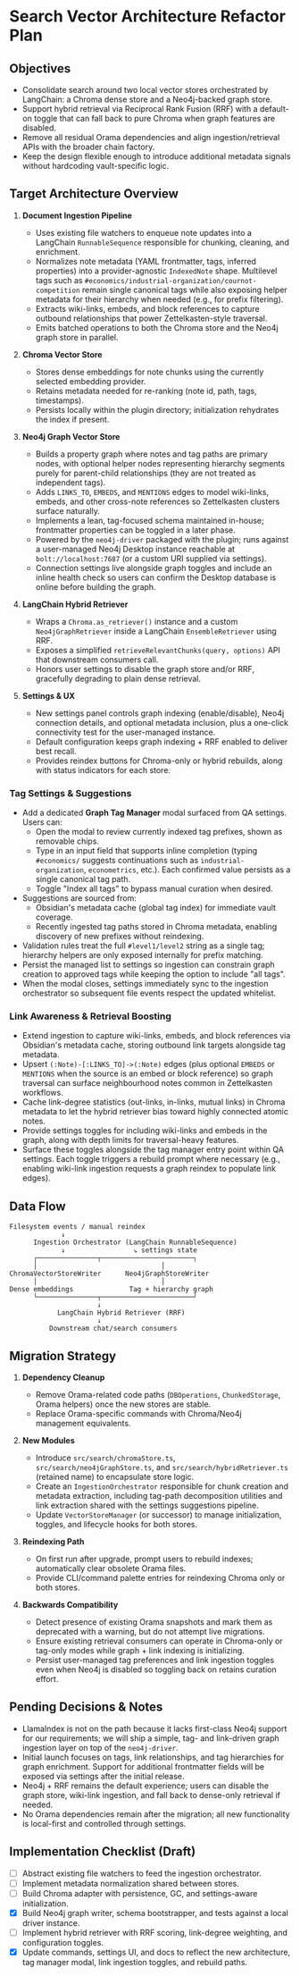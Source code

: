 # Search Vector Architecture Refactor Plan

## Objectives

- Consolidate search around two local vector stores orchestrated by LangChain: a Chroma dense store and a Neo4j-backed graph store.
- Support hybrid retrieval via Reciprocal Rank Fusion (RRF) with a default-on toggle that can fall back to pure Chroma when graph features are disabled.
- Remove all residual Orama dependencies and align ingestion/retrieval APIs with the broader chain factory.
- Keep the design flexible enough to introduce additional metadata signals without hardcoding vault-specific logic.

## Target Architecture Overview

1. **Document Ingestion Pipeline**

   - Uses existing file watchers to enqueue note updates into a LangChain `RunnableSequence` responsible for chunking, cleaning, and enrichment.
   - Normalizes note metadata (YAML frontmatter, tags, inferred properties) into a provider-agnostic `IndexedNote` shape. Multilevel tags such as `#economics/industrial-organization/cournot-competition` remain single canonical tags while also exposing helper metadata for their hierarchy when needed (e.g., for prefix filtering).
   - Extracts wiki-links, embeds, and block references to capture outbound relationships that power Zettelkasten-style traversal.
   - Emits batched operations to both the Chroma store and the Neo4j graph store in parallel.

2. **Chroma Vector Store**

   - Stores dense embeddings for note chunks using the currently selected embedding provider.
   - Retains metadata needed for re-ranking (note id, path, tags, timestamps).
   - Persists locally within the plugin directory; initialization rehydrates the index if present.

3. **Neo4j Graph Vector Store**

   - Builds a property graph where notes and tag paths are primary nodes, with optional helper nodes representing hierarchy segments purely for parent-child relationships (they are not treated as independent tags).
   - Adds `LINKS_TO`, `EMBEDS`, and `MENTIONS` edges to model wiki-links, embeds, and other cross-note references so Zettelkasten clusters surface naturally.
   - Implements a lean, tag-focused schema maintained in-house; frontmatter properties can be toggled in a later phase.
   - Powered by the `neo4j-driver` packaged with the plugin; runs against a user-managed Neo4j Desktop instance reachable at `bolt://localhost:7687` (or a custom URI supplied via settings).
   - Connection settings live alongside graph toggles and include an inline health check so users can confirm the Desktop database is online before building the graph.

4. **LangChain Hybrid Retriever**

   - Wraps a `Chroma.as_retriever()` instance and a custom `Neo4jGraphRetriever` inside a LangChain `EnsembleRetriever` using RRF.
   - Exposes a simplified `retrieveRelevantChunks(query, options)` API that downstream consumers call.
   - Honors user settings to disable the graph store and/or RRF, gracefully degrading to plain dense retrieval.

5. **Settings & UX**
   - New settings panel controls graph indexing (enable/disable), Neo4j connection details, and optional metadata inclusion, plus a one-click connectivity test for the user-managed instance.
   - Default configuration keeps graph indexing + RRF enabled to deliver best recall.
   - Provides reindex buttons for Chroma-only or hybrid rebuilds, along with status indicators for each store.

### Tag Settings & Suggestions

- Add a dedicated **Graph Tag Manager** modal surfaced from QA settings. Users can:
  - Open the modal to review currently indexed tag prefixes, shown as removable chips.
  - Type in an input field that supports inline completion (typing `#economics/` suggests continuations such as `industrial-organization`, `econometrics`, etc.). Each confirmed value persists as a single canonical tag path.
  - Toggle "Index all tags" to bypass manual curation when desired.
- Suggestions are sourced from:
  - Obsidian's metadata cache (global tag index) for immediate vault coverage.
  - Recently ingested tag paths stored in Chroma metadata, enabling discovery of new prefixes without reindexing.
- Validation rules treat the full `#level1/level2` string as a single tag; hierarchy helpers are only exposed internally for prefix matching.
- Persist the managed list to settings so ingestion can constrain graph creation to approved tags while keeping the option to include "all tags".
- When the modal closes, settings immediately sync to the ingestion orchestrator so subsequent file events respect the updated whitelist.

### Link Awareness & Retrieval Boosting

- Extend ingestion to capture wiki-links, embeds, and block references via Obsidian's metadata cache, storing outbound link targets alongside tag metadata.
- Upsert `(:Note)-[:LINKS_TO]->(:Note)` edges (plus optional `EMBEDS` or `MENTIONS` when the source is an embed or block reference) so graph traversal can surface neighbourhood notes common in Zettelkasten workflows.
- Cache link-degree statistics (out-links, in-links, mutual links) in Chroma metadata to let the hybrid retriever bias toward highly connected atomic notes.
- Provide settings toggles for including wiki-links and embeds in the graph, along with depth limits for traversal-heavy features.
- Surface these toggles alongside the tag manager entry point within QA settings. Each toggle triggers a rebuild prompt where necessary (e.g., enabling wiki-link ingestion requests a graph reindex to populate link edges).

## Data Flow

```text
Filesystem events / manual reindex
             ↓
      Ingestion Orchestrator (LangChain RunnableSequence)
             ↓                 ↘ settings state
      ┌───────────────┬───────────────────────┐
      │                               │
ChromaVectorStoreWriter      Neo4jGraphStoreWriter
      │                               │
Dense embeddings              Tag + hierarchy graph
      └───────────────┬───────────────────────┘
                      ↓
            LangChain Hybrid Retriever (RRF)
                      ↓
          Downstream chat/search consumers
```

## Migration Strategy

1. **Dependency Cleanup**

   - Remove Orama-related code paths (`DBOperations`, `ChunkedStorage`, Orama helpers) once the new stores are stable.
   - Replace Orama-specific commands with Chroma/Neo4j management equivalents.

2. **New Modules**

   - Introduce `src/search/chromaStore.ts`, `src/search/neo4jGraphStore.ts`, and `src/search/hybridRetriever.ts` (retained name) to encapsulate store logic.
   - Create an `IngestionOrchestrator` responsible for chunk creation and metadata extraction, including tag-path decomposition utilities and link extraction shared with the settings suggestions pipeline.
   - Update `VectorStoreManager` (or successor) to manage initialization, toggles, and lifecycle hooks for both stores.

3. **Reindexing Path**

   - On first run after upgrade, prompt users to rebuild indexes; automatically clear obsolete Orama files.
   - Provide CLI/command palette entries for reindexing Chroma only or both stores.

4. **Backwards Compatibility**
   - Detect presence of existing Orama snapshots and mark them as deprecated with a warning, but do not attempt live migrations.
   - Ensure existing retrieval consumers can operate in Chroma-only or tag-only modes while graph + link indexing is initializing.
   - Persist user-managed tag preferences and link ingestion toggles even when Neo4j is disabled so toggling back on retains curation effort.

## Pending Decisions & Notes

- LlamaIndex is not on the path because it lacks first-class Neo4j support for our requirements; we will ship a simple, tag- and link-driven graph ingestion layer on top of the `neo4j-driver`.
- Initial launch focuses on tags, link relationships, and tag hierarchies for graph enrichment. Support for additional frontmatter fields will be exposed via settings after the initial release.
- Neo4j + RRF remains the default experience; users can disable the graph store, wiki-link ingestion, and fall back to dense-only retrieval if needed.
- No Orama dependencies remain after the migration; all new functionality is local-first and controlled through settings.

## Implementation Checklist (Draft)

- [ ] Abstract existing file watchers to feed the ingestion orchestrator.
- [ ] Implement metadata normalization shared between stores.
- [ ] Build Chroma adapter with persistence, GC, and settings-aware initialization.
- [x] Build Neo4j graph writer, schema bootstrapper, and tests against a local driver instance.
- [ ] Implement hybrid retriever with RRF scoring, link-degree weighting, and configuration toggles.
- [x] Update commands, settings UI, and docs to reflect the new architecture, tag manager modal, link ingestion toggles, and rebuild paths.
